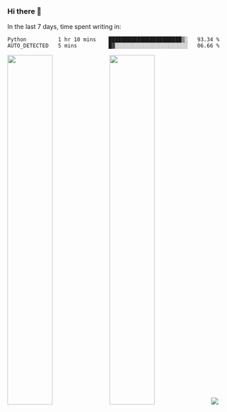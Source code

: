 ### Hi there 👋

In the last 7 days, time spent writing in:

<!--START_SECTION:waka-->

```text
Python          1 hr 10 mins    ███████████████████████▒░   93.34 %
AUTO_DETECTED   5 mins          █▓░░░░░░░░░░░░░░░░░░░░░░░   06.66 %
```

<!--END_SECTION:waka-->

<img src="https://wakatime.com/share/@jimtje/5d0c92de-08f8-4a72-8f2f-6a9693d1e318.svg" width=45% height=45%> <img src="https://wakatime.com/share/@jimtje/501498ae-bda5-4da7-a89d-b40bcdd5556d.svg" width=45% height=45%>
![](https://hit.yhype.me/github/profile?user_id=43537315)

